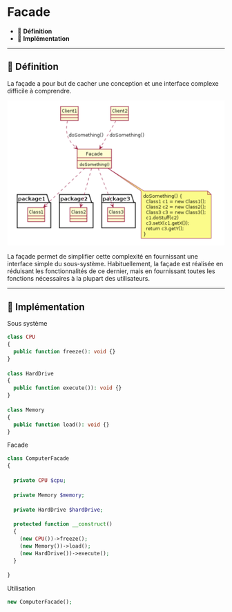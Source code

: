 # Facade

*  🔖 **Définition**
*  🔖 **Implémentation**

___

## 📑 Définition

La façade a pour but de cacher une conception et une interface complexe difficile à comprendre. 

![image](https://raw.githubusercontent.com/seeren-training/Design-Pattern/master/wiki/resources/Facade.png)

La façade permet de simplifier cette complexité en fournissant une interface simple du sous-système. Habituellement, la façade est réalisée en réduisant les fonctionnalités de ce dernier, mais en fournissant toutes les fonctions nécessaires à la plupart des utilisateurs. 

___

## 📑 Implémentation

Sous système

```php
class CPU
{
  public function freeze(): void {}
}

class HardDrive
{
  public function execute()): void {}
}

class Memory
{
  public function load(): void {}
}
```

Facade

```php
class ComputerFacade
{
	
  private CPU $cpu;

  private Memory $memory;

  private HardDrive $hardDrive;

  protected function __construct()
  {
    (new CPU())->freeze();
    (new Memory())->load();
    (new HardDrive())->execute();
  }

}
```

Utilisation

```php
new ComputerFacade();
```
